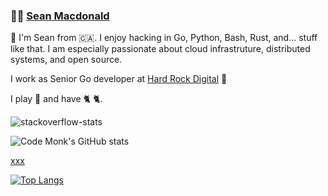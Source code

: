 ###  :man_technologist:  [Sean Macdonald](https://www.seanmacdonald.ca)

👋 I'm Sean from 🇨🇦. I enjoy hacking in Go, Python, Bash, Rust, and... stuff like that. I am especially passionate about cloud infrastruture, distributed systems, and open source.

I work as Senior Go developer at [Hard Rock Digital](https://www.hardrockdigital.com/) 🤘

I play 🎸 and have 🐈 🐈. 

![stackoverflow-stats](https://github-stackoverflow-readme.vercel.app/?userId=977083)

![Code Monk's GitHub stats](https://github-readme-stats.vercel.app/api?username=sean9999&theme=cobalt&show_icons=true&include_all_commits=true)

[xxx](https://github-readme-stats.vercel.app/api/top-langs/?username=sean9999&show_icons=true&theme=transparent)

[![Top Langs](https://github-readme-stats.vercel.app/api/top-langs/?username=sean9999&layout=compact&theme=cobalt)](https://github.com/anuraghazra/github-readme-stats)

